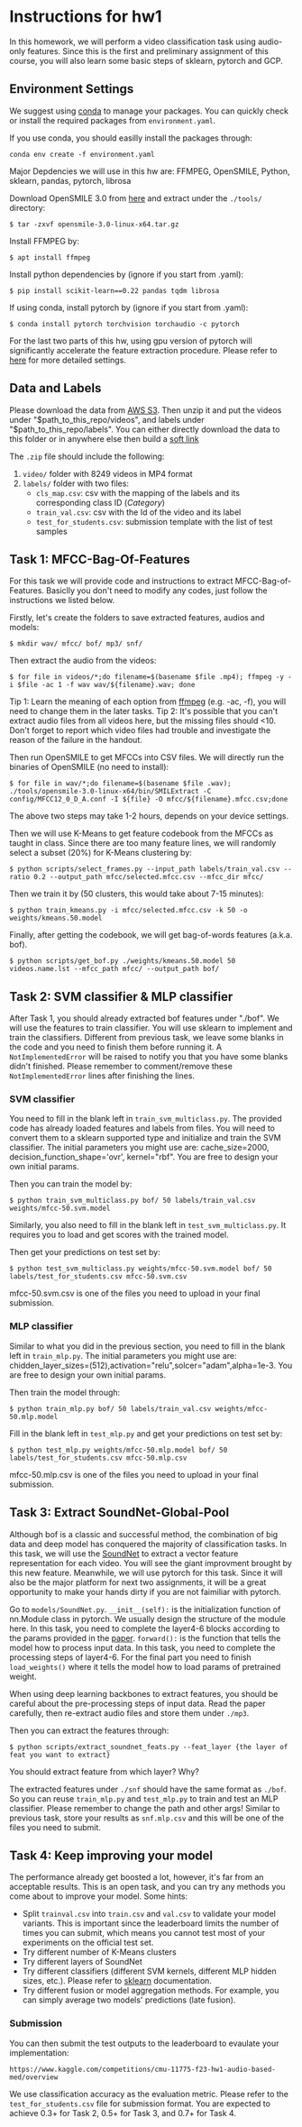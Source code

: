 # Instructions for hw1
In this homework, we will perform a video classification task using audio-only features. Since this is the first and preliminary assignment of this course, you will also learn some basic steps of sklearn, pytorch and GCP.

## Environment Settings
We suggest using [conda](https://docs.conda.io/en/latest/) to manage your packages. You can quickly check or install the required packages from `environment.yaml`.

If you use conda, you should easilly install the packages through:
```
conda env create -f environment.yaml
```

Major Depdencies we will use in this hw are: FFMPEG, OpenSMILE, Python, sklearn, pandas, pytorch, librosa

Download OpenSMILE 3.0 from [here](https://github.com/audeering/opensmile/releases/download/v3.0.0/opensmile-3.0-linux-x64.tar.gz) and extract under the `./tools/` directory:
```
$ tar -zxvf opensmile-3.0-linux-x64.tar.gz
```
Install FFMPEG by:
```
$ apt install ffmpeg
```
Install python dependencies by (ignore if you start from .yaml): 
```
$ pip install scikit-learn==0.22 pandas tqdm librosa
```
If using conda, install pytorch by (ignore if you start from .yaml):
```
$ conda install pytorch torchvision torchaudio -c pytorch
```
For the last two parts of this hw, using gpu version of pytorch will significantly accelerate the feature extraction procedure. Please refer to [here](https://pytorch.org/get-started/locally/) for more detailed settings.

## Data and Labels
Please download the data from [AWS S3](https://cmu-11775-vm.s3.amazonaws.com/spring2022/11775_s22_data.zip). Then unzip it and put the videos under "$path_to_this_repo/videos", and labels under "$path_to_this_repo/labels". You can either directly download the data to this folder or in anywhere else then build a [soft link](https://linuxhint.com/create_symbolic_link_ubuntu/)

The `.zip` file should include the following:
1. `video/` folder with 8249 videos in MP4 format
2. `labels/` folder with two files:
    - `cls_map.csv`: csv with the mapping of the labels and its corresponding class ID (*Category*)
    - `train_val.csv`: csv with the Id of the video and its label
    - `test_for_students.csv`: submission template with the list of test samples

## Task 1: MFCC-Bag-Of-Features
For this task we will provide code and instructions to extract MFCC-Bag-of-Features. Basiclly you don't need to modify any codes, just follow the instructions we listed below.

Firstly, let's create the folders to save extracted features, audios and models:
```
$ mkdir wav/ mfcc/ bof/ mp3/ snf/
```

Then extract the audio from the videos:
```
$ for file in videos/*;do filename=$(basename $file .mp4); ffmpeg -y -i $file -ac 1 -f wav wav/${filename}.wav; done
```
Tip 1: Learn the meaning of each option from [ffmpeg](https://ffmpeg.org/ffmpeg.html) (e.g. -ac, -f), you will need to change them in the later tasks.
Tip 2: It's possible that you can't extract audio files from all videos here, but the missing files should <10. Don't forget to report which video files had trouble and investigate the reason of the failure in the handout.

Then run OpenSMILE to get MFCCs into CSV files. We will directly run the binaries of OpenSMILE (no need to install):
```
$ for file in wav/*;do filename=$(basename $file .wav); ./tools/opensmile-3.0-linux-x64/bin/SMILExtract -C config/MFCC12_0_D_A.conf -I ${file} -O mfcc/${filename}.mfcc.csv;done
```

The above two steps may take 1-2 hours, depends on your device settings.

Then we will use K-Means to get feature codebook from the MFCCs as taught in class. Since there are too many feature lines, we will randomly select a subset (20%) for K-Means clustering by:
```
$ python scripts/select_frames.py --input_path labels/train_val.csv --ratio 0.2 --output_path mfcc/selected.mfcc.csv --mfcc_dir mfcc/
```

Then we train it by (50 clusters, this would take about 7-15 minutes):
```
$ python train_kmeans.py -i mfcc/selected.mfcc.csv -k 50 -o weights/kmeans.50.model
```

Finally, after getting the codebook, we will get bag-of-words features (a.k.a. bof).
```
$ python scripts/get_bof.py ./weights/kmeans.50.model 50 videos.name.lst --mfcc_path mfcc/ --output_path bof/
```

## Task 2: SVM classifier & MLP classifier
After Task 1, you should already extracted bof features under "./bof". We will use the features to train classifier. You will use sklearn to implement and train the classifiers. Different from previous task, we leave some blanks in the code and you need to finish them before running it. A `NotImplementedError` will be raised to notify you that you have some blanks didn't finished. Please remember to comment/remove these `NotImplementedError` lines after finishing the lines.

### SVM classifier
You need to fill in the blank left in `train_svm_multiclass.py`. The provided code has already loaded features and labels from files. You will need to convert them to a sklearn supported type and initialize and train the SVM classifier. The initial parameters you might use are: cache_size=2000, decision_function_shape='ovr', kernel="rbf". You are free to design your own initial params.

Then you can train the model by:
```
$ python train_svm_multiclass.py bof/ 50 labels/train_val.csv weights/mfcc-50.svm.model
```

Similarly, you also need to fill in the blank left in `test_svm_multiclass.py`. It requires you to load and get scores with the trained model.

Then get your predictions on test set by:
```
$ python test_svm_multiclass.py weights/mfcc-50.svm.model bof/ 50 labels/test_for_students.csv mfcc-50.svm.csv
```
mfcc-50.svm.csv is one of the files you need to upload in your final submission.

### MLP classifier
Similar to what you did in the previous section, you need to fill in the blank left in `train_mlp.py`. The initial parameters you might use are: chidden_layer_sizes=(512),activation="relu",solcer="adam",alpha=1e-3. You are free to design your own initial params.

Then train the model through:
```
$ python train_mlp.py bof/ 50 labels/train_val.csv weights/mfcc-50.mlp.model
```

Fill in the blank left in `test_mlp.py` and get your predictions on test set by:
```
$ python test_mlp.py weights/mfcc-50.mlp.model bof/ 50 labels/test_for_students.csv mfcc-50.mlp.csv
```
mfcc-50.mlp.csv is one of the files you need to upload in your final submission.

## Task 3: Extract SoundNet-Global-Pool
Although bof is a classic and successful method, the combination of big data and deep model has conquered the majority of classification tasks. In this task, we will use the [SoundNet](https://arxiv.org/pdf/1610.09001.pdf) to extract a vector feature representation for each video. You will see the giant improvment brought by this new feature. Meanwhile, we will use pytorch for this task. Since it will also be the major platform for next two assignments, it will be a great opportunity to make your hands dirty if you are not faimiliar with pytorch.

Go to `models/SoundNet.py`. `__init__(self):` is the initialization function of nn.Module class in pytorch. We usually design the structure of the module here. In this task, you need to complete the layer4-6 blocks according to the params provided in the [paper](https://arxiv.org/pdf/1610.09001.pdf). `forward():` is the function that tells the model how to process input data. In this task, you need to complete the processing steps of layer4-6. For the final part you need to finish `load_weights()` where it tells the model how to load params of pretrained weight.

When using deep learning backbones to extract features, you should be careful about the pre-processing steps of input data. Read the paper carefully, then re-extract audio files and store them under `./mp3`.

Then you can extract the features through:
```
$ python scripts/extract_soundnet_feats.py --feat_layer {the layer of feat you want to extract}
```
You should extract feature from which layer? Why?

The extracted features under `./snf` should have the same format as `./bof`. So you can reuse `train_mlp.py` and `test_mlp.py` to train and test an MLP classifier. Please remember to change the path and other args! Similar to previous task, store your results as `snf.mlp.csv` and this will be one of the files you need to submit.

## Task 4: Keep improving your model
The performance already get boosted a lot, however, it's far from an acceptable results. This is an open task, and you can try any methods you come about to improve your model. Some hints:

+ Split `trainval.csv` into `train.csv` and `val.csv` to validate your model variants. This is important since the leaderboard limits the number of times you can submit, which means you cannot test most of your experiments on the official test set.
+ Try different number of K-Means clusters
+ Try different layers of SoundNet
+ Try different classifiers (different SVM kernels, different MLP hidden sizes, etc.). Please refer to [sklearn](https://scikit-learn.org/stable/modules/generated/sklearn.neural_network.MLPClassifier.html#sklearn.neural_network.MLPClassifier) documentation.
+ Try different fusion or model aggregation methods. For example, you can simply average two models' predictions (late fusion).


### Submission

You can then submit the test outputs to the leaderboard to evaulate your implementation:
```
https://www.kaggle.com/competitions/cmu-11775-f23-hw1-audio-based-med/overview
```
We use classification accuracy as the evaluation metric. Please refer to the `test_for_students.csv` file for submission format. You are expected to achieve 0.3+ for Task 2, 0.5+ for Task 3, and 0.7+ for Task 4.

